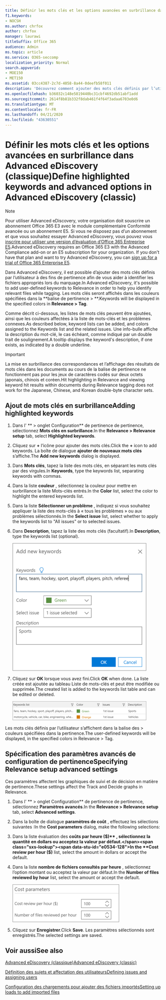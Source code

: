 ```yaml
---
title: Définir les mots clés et les options avancées en surbrillance dans Advanced eDiscovery
f1.keywords:
- NOCSH
ms.author: chrfox
author: chrfox
manager: laurawi
titleSuffix: Office 365
audience: Admin
ms.topic: article
ms.service: O365-seccomp
localization_priority: Normal
search.appverid:
- MOE150
- MET150
ms.assetid: 03cc4387-2c7d-4058-8a44-0deefb58f011
description: 'Découvrez comment ajouter des mots clés définis par l’utilisateur à la pertinence pour identifier les fichiers appropriés lors du balisage dans Advanced eDiscovery et spécifier les paramètres de coût.  '
ms.openlocfilehash: b36032c148e5819440bc31cbf4692db51abf1add
ms.sourcegitcommit: 2614f8b81b332f8dab461f4f64f3adaa6703e0d6
ms.translationtype: MT
ms.contentlocale: fr-FR
ms.lasthandoff: 04/21/2020
ms.locfileid: "43630551"
---
```

# <a name="define-highlighted-keywords-and-advanced-options-in-advanced-ediscovery-classic"></a><span data-ttu-id="e0534-103">Définir les mots clés et les options avancées en surbrillance dans Advanced eDiscovery (classique)</span><span class="sxs-lookup"><span data-stu-id="e0534-103">Define highlighted keywords and advanced options in Advanced eDiscovery (classic)</span></span>

> [!NOTE]
> <span data-ttu-id="e0534-p101">Pour utiliser Advanced eDiscovery, votre organisation doit souscrire un abonnement Office 365 E3 avec le module complémentaire Conformité avancée ou un abonnement E5. Si vous ne disposez pas d’un abonnement et que vous souhaitez essayer Advanced eDiscovery, vous pouvez vous [inscrire pour utiliser une version d’évaluation d’Office 365 Entreprise E5](https://go.microsoft.com/fwlink/p/?LinkID=698279).</span><span class="sxs-lookup"><span data-stu-id="e0534-p101">Advanced eDiscovery requires an Office 365 E3 with the Advanced Compliance add-on or an E5 subscription for your organization. If you don't have that plan and want to try Advanced eDiscovery, you can [sign up for a trial of Office 365 Enterprise E5](https://go.microsoft.com/fwlink/p/?LinkID=698279).</span></span> 
  
<span data-ttu-id="e0534-106">Dans Advanced eDiscovery, il est possible d’ajouter des mots clés définis par l’utilisateur à des fins de pertinence afin de vous aider à identifier les fichiers appropriés lors du marquage.</span><span class="sxs-lookup"><span data-stu-id="e0534-106">In Advanced eDiscovery, it's possible to add user-defined keywords to Relevance in order to help you identify relevant files while tagging.</span></span> <span data-ttu-id="e0534-107">Les mots clés seront affichés dans les couleurs spécifiées dans la \*\*balise de pertinence \> \*\*.</span><span class="sxs-lookup"><span data-stu-id="e0534-107">Keywords will be displayed in the specified colors in **Relevance \> Tag**.</span></span> 
  
<span data-ttu-id="e0534-108">Comme décrit ci-dessous, les listes de mots clés peuvent être ajoutées, ainsi que les couleurs affectées à la liste de mots-clés et les problèmes connexes.</span><span class="sxs-lookup"><span data-stu-id="e0534-108">As described below, keyword lists can be added, and colors assigned to the Keywords list and the related issues.</span></span> <span data-ttu-id="e0534-109">Une info-bulle affiche la description du mot-clé, le cas échéant, comme indiqué par un double trait de soulignement.</span><span class="sxs-lookup"><span data-stu-id="e0534-109">A tooltip displays the keyword's description, if one exists, as indicated by a double underline.</span></span>
  
> [!IMPORTANT]
> <span data-ttu-id="e0534-110">La mise en surbrillance des correspondances et l’affichage des résultats de mots clés dans les documents au cours de la balise de pertinence ne fonctionnent pas pour les jeux de caractères codés sur deux octets japonais, chinois et coréen.</span><span class="sxs-lookup"><span data-stu-id="e0534-110">Hit highlighting in Relevance and viewing keyword hit results within documents during Relevance tagging does not work for the Japanese, Chinese, and Korean double-byte character sets.</span></span> 
  
## <a name="adding-highlighted-keywords"></a><span data-ttu-id="e0534-111">Ajout de mots clés en surbrillance</span><span class="sxs-lookup"><span data-stu-id="e0534-111">Adding highlighted keywords</span></span>

1. <span data-ttu-id="e0534-112">Dans l' \*\* \> onglet Configuration\*\* de pertinence de pertinence, sélectionnez **Mots clés en surbrillance**.</span><span class="sxs-lookup"><span data-stu-id="e0534-112">In the **Relevance \> Relevance setup** tab, select **Highlighted keywords**.</span></span>
    
2. <span data-ttu-id="e0534-113">Cliquez sur **+** l’icône pour ajouter des mots clés.</span><span class="sxs-lookup"><span data-stu-id="e0534-113">Click the **+** icon to add keywords.</span></span> <span data-ttu-id="e0534-114">La boîte de dialogue **ajouter de nouveaux mots clés** s’affiche.</span><span class="sxs-lookup"><span data-stu-id="e0534-114">The **Add new keywords** dialog is displayed.</span></span> 
    
3. <span data-ttu-id="e0534-115">Dans **Mots clés**, tapez la liste des mots clés, en séparant les mots clés par des virgules.</span><span class="sxs-lookup"><span data-stu-id="e0534-115">In **Keywords**, type the keywords list, separating keywords with commas.</span></span> 
    
4. <span data-ttu-id="e0534-116">Dans la liste **couleur** , sélectionnez la couleur pour mettre en surbrillance la liste Mots-clés entrés.</span><span class="sxs-lookup"><span data-stu-id="e0534-116">In the **Color** list, select the color to highlight the entered keywords list.</span></span> 
    
5. <span data-ttu-id="e0534-117">Dans la liste **Sélectionner un problème** , indiquez si vous souhaitez appliquer la liste des mots-clés à « tous les problèmes » ou aux problèmes sélectionnés.</span><span class="sxs-lookup"><span data-stu-id="e0534-117">In the **Select issue** list, select whether to apply the keywords list to "All issues" or to selected issues.</span></span> 
    
6. <span data-ttu-id="e0534-118">Dans **Description**, tapez la liste des mots clés (facultatif).</span><span class="sxs-lookup"><span data-stu-id="e0534-118">In **Description**, type the keywords list (optional).</span></span>
    
    ![Ajouter de nouveaux mots clés](../media/1683a71f-0875-48fc-b4ef-01f3b0e8e8e9.png)
  
7. <span data-ttu-id="e0534-120">Cliquez sur **OK** lorsque vous avez fini.</span><span class="sxs-lookup"><span data-stu-id="e0534-120">Click **OK** when done.</span></span> <span data-ttu-id="e0534-121">La liste créée est ajoutée au tableau Liste de mots-clés et peut être modifiée ou supprimée.</span><span class="sxs-lookup"><span data-stu-id="e0534-121">The created list is added to the keywords list table and can be edited or deleted.</span></span> 
    
    ![Liste des mots clés de configuration de pertinence](../media/a05d5ec0-8bde-470d-97e2-456b169281d6.png)
  
<span data-ttu-id="e0534-123">Les mots clés définis par l’utilisateur s’affichent dans la balise des \> couleurs spécifiées dans la pertinence.</span><span class="sxs-lookup"><span data-stu-id="e0534-123">The user-defined keywords will be displayed, in the specified colors in Relevance \> Tag.</span></span> 
  
## <a name="specifying-relevance-setup-advanced-settings"></a><span data-ttu-id="e0534-124">Spécification des paramètres avancés de configuration de pertinence</span><span class="sxs-lookup"><span data-stu-id="e0534-124">Specifying Relevance setup advanced settings</span></span>

<span data-ttu-id="e0534-125">Ces paramètres affectent les graphiques de suivi et de décision en matière de pertinence.</span><span class="sxs-lookup"><span data-stu-id="e0534-125">These settings affect the Track and Decide graphs in Relevance.</span></span>
  
1. <span data-ttu-id="e0534-126">Dans l' \*\* \> onglet Configuration\*\* de pertinence de pertinence, sélectionnez **Paramètres avancés**.</span><span class="sxs-lookup"><span data-stu-id="e0534-126">In the **Relevance \> Relevance setup** tab, select **Advanced settings**.</span></span>
    
2. <span data-ttu-id="e0534-127">Dans la boîte de dialogue **paramètres de coût** , effectuez les sélections suivantes :</span><span class="sxs-lookup"><span data-stu-id="e0534-127">In the **Cost parameters** dialog, make the following selections:</span></span> 
    
1. <span data-ttu-id="e0534-128">Dans la liste évaluation des **coûts par heure ($)** , sélectionnez la quantité en dollars ou acceptez la valeur par défaut.</span><span class="sxs-lookup"><span data-stu-id="e0534-128">In the **Cost review per hour ($)** list, select the amount in dollars or accept the default.</span></span> 
    
2. <span data-ttu-id="e0534-129">Dans la liste **nombre de fichiers consultés par heure** , sélectionnez l’option montant ou acceptez la valeur par défaut.</span><span class="sxs-lookup"><span data-stu-id="e0534-129">In the **Number of files reviewed by hour** list, select the amount or accept the default.</span></span> 
    
    ![Paramètres de coût de configuration de pertinence](../media/bab7b5b7-6297-4e7c-b0a6-ba5aa8b21787.png)
  
3. <span data-ttu-id="e0534-131">Cliquez sur **Enregistrer**.</span><span class="sxs-lookup"><span data-stu-id="e0534-131">Click **Save**.</span></span> <span data-ttu-id="e0534-132">Les paramètres sélectionnés sont enregistrés.</span><span class="sxs-lookup"><span data-stu-id="e0534-132">The selected settings are saved.</span></span>
    
## <a name="see-also"></a><span data-ttu-id="e0534-133">Voir aussi</span><span class="sxs-lookup"><span data-stu-id="e0534-133">See also</span></span>

[<span data-ttu-id="e0534-134">Advanced eDiscovery (classique)</span><span class="sxs-lookup"><span data-stu-id="e0534-134">Advanced eDiscovery (classic)</span></span>](office-365-advanced-ediscovery.md)
  
[<span data-ttu-id="e0534-135">Définition des sujets et affectation des utilisateurs</span><span class="sxs-lookup"><span data-stu-id="e0534-135">Defining issues and assigning users</span></span>](define-issues-and-assign-users.md)
  
[<span data-ttu-id="e0534-136">Configuration des chargements pour ajouter des fichiers importés</span><span class="sxs-lookup"><span data-stu-id="e0534-136">Setting up loads to add imported files</span></span>](set-up-loads-to-add-imported-files.md)

